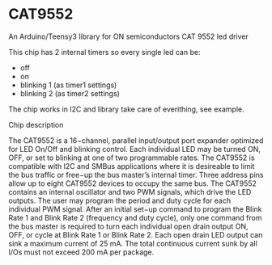 CAT9552
=======

An Arduino/Teensy3 library for ON semiconductors CAT 9552 led driver

This chip has 2 internal timers so every single led can be:

 - off
 - on
 - blinking 1 (as timer1 settings)
 - blinking 2 (as timer2 settings)

The chip works in I2C and library take care of everithing, see example.

Chip description

The CAT9552 is a 16−channel, parallel input/output port expander
optimized for LED On/Off and blinking control. Each individual LED
may be turned ON, OFF, or set to blinking at one of two programmable
rates. The CAT9552 is compatible with I2C and SMBus applications
where it is desireable to limit the bus traffic or free−up the bus master’s
internal timer. Three address pins allow up to eight CAT9552 devices
to occupy the same bus.
The CAT9552 contains an internal oscillator and two PWM signals,
which drive the LED outputs. The user may program the period and
duty cycle for each individual PWM signal. After an initial set−up
command to program the Blink Rate 1 and Blink Rate 2 (frequency
and duty cycle), only one command from the bus master is required to
turn each individual open drain output ON, OFF, or cycle at Blink
Rate 1 or Blink Rate 2. Each open drain LED output can sink a
maximum current of 25 mA. The total continuous current sunk by all
I/Os must not exceed 200 mA per package.
